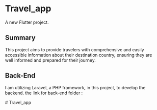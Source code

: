 # Travel_app

A new Flutter project.

## Summary

This project aims to provide travelers with comprehensive and easily accessible information about their destination country, 
ensuring they are well informed and prepared for their journey.

## Back-End

I am utilizing Laravel, a PHP framework, in this project, to develop the backend.
the link for back-end folder :

#   T r a v e l _ a p p 
 
 
